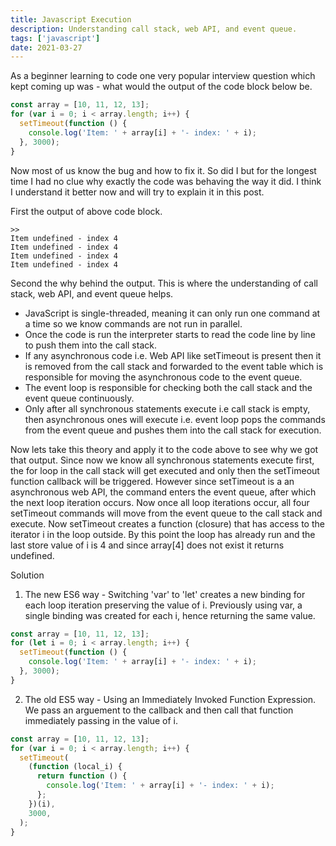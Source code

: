 ```yaml
---
title: Javascript Execution
description: Understanding call stack, web API, and event queue.
tags: ['javascript']
date: 2021-03-27
---
```


As a beginner learning to code one very popular interview question which kept coming up was - what would the output of the code block below be.

```js
const array = [10, 11, 12, 13];
for (var i = 0; i < array.length; i++) {
  setTimeout(function () {
    console.log('Item: ' + array[i] + '- index: ' + i);
  }, 3000);
}
```

Now most of us know the bug and how to fix it. So did I but for the longest time I had no clue why exactly the code was behaving the way it did. I think I understand it better now and will try to explain it in this post.

First the output of above code block.

```console
>>
Item undefined - index 4
Item undefined - index 4
Item undefined - index 4
Item undefined - index 4
```

Second the why behind the output. This is where the understanding of call stack, web API, and event queue helps.

- JavaScript is single-threaded, meaning it can only run one command at a time so we know commands are not run in parallel.
- Once the code is run the interpreter starts to read the code line by line to push them into the call stack.
- If any asynchronous code i.e. Web API like setTimeout is present then it is removed from the call stack and forwarded to the event table which is responsible for moving the asynchronous code to the event queue.
- The event loop is responsible for checking both the call stack and the event queue continuously.
- Only after all synchronous statements execute i.e call stack is empty, then asynchronous ones will execute i.e. event loop pops the commands from the event queue and pushes them into the call stack for execution.

Now lets take this theory and apply it to the code above to see why we got that output. Since now we know all synchronous statements execute first, the for loop in the call stack will get executed and only then the setTimeout function callback will be triggered. However since setTimeout is a an asynchronous web API, the command enters the event queue, after which the next loop iteration occurs. Now once all loop iterations occur, all four setTimeout commands will move from the event queue to the call stack and execute. Now setTimeout creates a function (closure) that has access to the iterator i in the loop outside. By this point the loop has already run and the last store value of i is 4 and since array[4] does not exist it returns undefined.

Solution

1. The new ES6 way - Switching 'var' to 'let' creates a new binding for each loop iteration preserving the value of i. Previously using var, a single binding was created for each i, hence returning the same value.

```js
const array = [10, 11, 12, 13];
for (let i = 0; i < array.length; i++) {
  setTimeout(function () {
    console.log('Item: ' + array[i] + '- index: ' + i);
  }, 3000);
}
```

2. The old ES5 way - Using an Immediately Invoked Function Expression. We pass an arguement to the callback and then call that function immediately passing in the value of i.

```js
const array = [10, 11, 12, 13];
for (var i = 0; i < array.length; i++) {
  setTimeout(
    (function (local_i) {
      return function () {
        console.log('Item: ' + array[i] + '- index: ' + i);
      };
    })(i),
    3000,
  );
}
```
